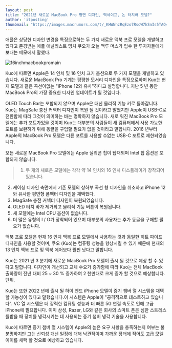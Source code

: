 ```yaml
---
layout: post
title: "2021년 새로운 MacBook Pro 평면 디자인, 맥세이프, 논 터치바 모델?"
author: 'itposting'
thumbnail: "https://images.macrumors.com/t/_KHWNhzRqEzo7RsoW7kSnIs5TAQ=/2500x0/filters:no_upscale():quality(90)/article-new/2020/11/mac-pro-mini-feature.jpg"
---
```



애플은 상당한 디자인 변경을 특징으로하는 두 가지 새로운 맥북 프로 모델을 개발하고 있다고 존경받는 애플 애널리스트 밍치 쿠오가 오늘 맥루 머스가 입수 한 투자자들에게 보내는 메모에서 말했다.

![16inchmacbookpromain](https://images.macrumors.com/t/a42sXXCODgMdlJK1pL_2fp3PQHE=/2500x0/filters:no_upscale():quality(90)/article-new/2013/09/16inchmacbookpromain.jpg)

Kuo에 따르면 Apple은 14 인치 및 16 인치 크기 옵션으로 두 가지 모델을 개발하고 있습니다.
 새로운 MacBook Pro 기계는 평평한 모서리 디자인을 특징으로하며 Kuo는 현재 모델과 같은 곡선이없는 "iPhone 12와 유사"하다고 설명합니다.
 지난 5 년 동안 MacBook Pro의 가장 중요한 디자인 업데이트가 될 것입니다.

OLED Touch Bar는 포함되지 않으며 Apple은 대신 물리적 기능 키로 돌아갑니다.
 Kuo는 MagSafe 충전 커넥터 디자인이 복원 될 것이라고 말했지만 Apple이 USB-C로 전환함에 따라 그것이 의미하는 바는 명확하지 않습니다.
 새로 워진 MacBook Pro 모델에는 추가 포트가있을 것이며 Kuo는 대부분의 사람들이 새 컴퓨터에서 사용 가능한 포트를 보완하기 위해 동글을 구입할 필요가 없을 것이라고 말합니다.
 2016 년부터 Apple의 MacBook Pro 모델은 다른 포트를 사용할 수없는 USB-C 포트로 제한되었습니다.

모든 새로운 MacBook Pro 모델에는 Apple 실리콘 칩이 탑재되며 Intel 칩 옵션은 포함되지 않습니다.

> 1. 두 개의 새로운 모델에는 각각 약 14 인치와 16 인치 디스플레이가 장착되어 있습니다.
2. 케이싱 디자인 측면에서 기존 모델의 상하부 곡선 형 디자인을 취소하고 ‌iPhone 12‌와 유사한 평면형 폼팩터 디자인을 채택했다.
3. ‌MagSafe‌ 충전 커넥터 디자인이 복원되었습니다.
4. OLED 터치 바가 제거되고 물리적 기능 버튼이 복원됩니다.
5. 새 모델에는 Intel CPU 옵션이 없습니다.
6. 더 많은 유형의 I / O가 장착되어 있으며 대부분의 사용자는 추가 동글을 구매할 필요가 없습니다.

맥북 프로 모델은 현재 16 인치 맥북 프로 모델에서 사용하는 것과 동일한 히트 파이프 디자인을 사용할 것이며, 쿠오 (Kuo)는 컴퓨팅 성능을 향상시킬 수 있기 때문에 현재의 13 인치 맥북 프로 및 맥북 에어보다 훨씬 낫다고 말합니다.

Kuo는 2021 년 3 분기에 새로운 MacBook Pro 모델이 출시 될 것으로 예상 할 수 있다고 말합니다. 디자인이 개선되고 교체 수요가 증가함에 따라 Kuo는 전체 MacBook 출하량이 전년 대비 25 ~ 30 % 증가하여 2 천만대로 크게 증가 할 것으로 예상합니다.
 단위.

Kuo는 또한 2022 년에 출시 될 하이 엔드 iPhone 모델이 증기 챔버 열 시스템을 채택 할 가능성이 있다고 말했습니다.이 시스템은 Apple이 "공격적으로 테스트하고 있습니다".
 VC 열 시스템은 더 강력한 컴퓨팅 성능과 더 빠른 5G 연결 속도로 인해 고급 iPhone에 필요합니다.
 이미 삼성, Razer, LG와 같은 회사의 스마트 폰은 심한 스트레스를받을 때 장치를 냉각시키는 데 사용되는 증기 챔버 냉각 기술을 사용합니다.

Kuo에 따르면 증기 챔버 열 시스템이 Apple의 높은 요구 사항을 충족하는지 여부는 불분명하지만 그는 신뢰성 개선 일정에 대해 낙관적이며 가까운 장래에 적어도 고급 모델이이를 채택 할 것으로 예상하고 있습니다.